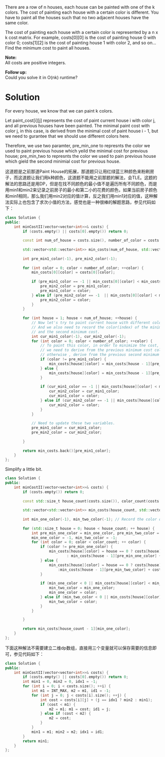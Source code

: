 There are a row of n houses, each house can be painted with one of the k colors. The cost of painting each house with a certain color is different. You have to paint all the houses such that no two adjacent houses have the same color.

The cost of painting each house with a certain color is represented by a n x k cost matrix. For example, costs[0][0] is the cost of painting house 0 with color 0; costs[1][2] is the cost of painting house 1 with color 2, and so on... Find the minimum cost to paint all houses.

__Note:__  
All costs are positive integers.

__Follow up:__  
Could you solve it in O(nk) runtime?

# Solution

For every house, we know that we can paint k colors. 

Let paint_cost[i][j] represents the cost of paint current house i with color j, and all previous houses have been painted.
The minimal paint cost with color j, in this case, is derived from the minimal cost of paint house i - 1, but we need to gurantee that we should use different colors here.

Therefore, we use two paramter, pre_min_one to represnts the color we used to paint previous house which yeild the minimal cost for previous house; pre_min_two to represnts the color we used to pain previous house which gield the second minimial cost for previous house.


这道题是之前那道Paint House的拓展，那道题只让用红绿蓝三种颜色来粉刷房子，而这道题让我们用k种颜色，这道题不能用之前那题的解法，会TLE。这题的解法的思路还是用DP，但是在找不同颜色的最小值不是遍历所有不同颜色，而是用min1和min2来记录之前房子的最小和第二小的花费的颜色，如果当前房子颜色和min1相同，那么我们用min2对应的值计算，反之我们用min1对应的值，这种解法实际上也包含了求次小值的方法，感觉也是一种很棒的解题思路，参见代码如下：

```cpp
class Solution {
public:
    int minCostII(vector<vector<int>>& costs) {
        if (costs.empty() || costs[0].empty()) return 0;
        
        const int num_of_house = costs.size(), number_of_color = costs[0].size();
        
        std::vector<std::vector<int>> min_costs(num_of_house, std::vector<int>(number_of_color, INT_MAX));
        
        int pre_min1_color(-1), pre_min2_color(-1);
        
        for (int color = 0; color < number_of_color; ++color) {
            min_costs[0][color] = costs[0][color];
            
            if (pre_min1_color == -1 || min_costs[0][color] < min_costs[0][pre_min1_color]) {
                pre_min2_color = pre_min1_color;
                pre_min1_color = color;
            } else if (pre_min2_color == -1  || min_costs[0][color] < min_costs[0][pre_min2_color]) {
                pre_min2_color = color;
            }
        }
        
        for (int house = 1; house < num_of_house; ++house) {
            // Now let's try to paint current house with different colors.
            // And we also need to record the color(index) of the minimum cost
            // and the second minimum cost.
            int cur_min1_color(-1), cur_min2_color(-1);
            for (int color = 0; color < number_of_color; ++color) {
                // To paint this color, in order to minimize the cost,
                // we need to derive from the previous minimum cost color if we can,
                // otherwise , derive from the previous second minimum cost color.
                if (color != pre_min1_color) {
                    min_costs[house][color] = min_costs[house - 1][pre_min1_color] + costs[house][color];
                } else {
                    min_costs[house][color] = min_costs[house - 1][pre_min2_color] + costs[house][color];
                }
                
                if (cur_min1_color == -1 || min_costs[house][color] < min_costs[house][cur_min1_color]) {
                    cur_min2_color = cur_min1_color;
                    cur_min1_color = color;
                } else if (cur_min2_color == -1 || min_costs[house][color] < min_costs[house][cur_min2_color]) {
                    cur_min2_color = color;
                }
            }
            
            // Need to update these two variables.
            pre_min1_color = cur_min1_color;
            pre_min2_color = cur_min2_color;
            
        }
        
        return min_costs.back()[pre_min1_color];
    }
};
```

Simplify a little bit.

```cpp
class Solution {
public:
    int minCostII(vector<vector<int>>& costs) {
        if (costs.empty()) return 0;
        
        const std::size_t house_count(costs.size()), color_count(costs[0].size());
        
        std::vector<std::vector<int>> min_costs(house_count, std::vector<int>(color_count, INT_MAX));
        
        int min_one_color(-1), min_two_color(-1); // Record the color of minimal cost so far
        
        for (std::size_t house = 0; house < house_count; ++ house) {
            int pre_min_one_color = min_one_color, pre_min_two_color = min_two_color;
            min_one_color = -1, min_two_color = -1;
            for (int color = 0; color < color_count; ++ color) {
                if (color != pre_min_one_color) {
                    min_costs[house][color] = house == 0 ? costs[house][color] 
                            : min_costs[house - 1][pre_min_one_color] + costs[house][color];
                } else {
                    min_costs[house][color] = house == 0 ? costs[house][color] 
                        :min_costs[house - 1][pre_min_two_color] + costs[house][color];
                }
                
                if (min_one_color < 0 || min_costs[house][color] < min_costs[house][min_one_color]) {
                    min_two_color = min_one_color;
                    min_one_color = color;
                } else if (min_two_color < 0 || min_costs[house][color] < min_costs[house][min_two_color]) {
                    min_two_color = color;
                }
            }

        }
        
        return min_costs[house_count - 1][min_one_color];
    }
};
```

下面这种解法不需要建立二维dp数组，直接用三个变量就可以保存需要的信息即可，参见代码如下：


```cpp
class Solution {
public:
    int minCostII(vector<vector<int>>& costs) {
        if (costs.empty() || costs[0].empty()) return 0;
        int min1 = 0, min2 = 0, idx1 = -1;
        for (int i = 0; i < costs.size(); ++i) {
            int m1 = INT_MAX, m2 = m1, id1 = -1;
            for (int j = 0; j < costs[i].size(); ++j) {
                int cost = costs[i][j] + (j == idx1 ? min2 : min1);
                if (cost < m1) {
                    m2 = m1; m1 = cost; id1 = j;
                } else if (cost < m2) {
                    m2 = cost;
                }
            }
            min1 = m1; min2 = m2; idx1 = id1;
        }
        return min1;
    }
};
```
